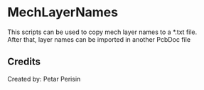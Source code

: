 # MechLayerNames
This scripts can be used to copy mech layer names to a *.txt file.\
After that, layer names can be imported in another PcbDoc file


## Credits
Created by: Petar Perisin